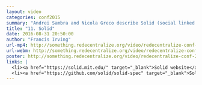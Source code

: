 ```yaml
---
layout: video
categories: conf2015
summary: "Andrei Sambra and Nicola Greco describe Solid (social linked data), a project led by web creator Tim Berners-Lee to change the way apps are made so people control their data."
title: "11. Solid"
date: 2016-08-31 20:50:00
author: "Francis Irving"
url-mp4: http://something.redecentralize.org/video/redecentralize-conf-2015-11-solid.mp4
url-webm: http://something.redecentralize.org/video/redecentralize-conf-2015-11-solid.webm
poster: http://something.redecentralize.org/video/redecentralize-conf-2015-11-solid.jpg
links: |
  <li><a href="https://solid.mit.edu/" target="_blank">Solid website</a></li>
  <li><a href="https://github.com/solid/solid-spec" target="_blank">Solid spec</a></li>
---
```

